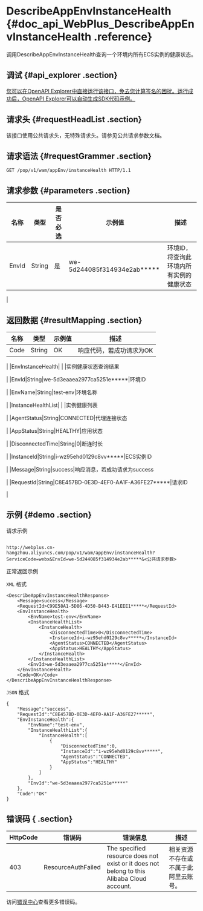 # DescribeAppEnvInstanceHealth {#doc_api_WebPlus_DescribeAppEnvInstanceHealth .reference}

调用DescribeAppEnvInstanceHealth查询一个环境内所有ECS实例的健康状态。

## 调试 {#api_explorer .section}

[您可以在OpenAPI Explorer中直接运行该接口，免去您计算签名的困扰。运行成功后，OpenAPI Explorer可以自动生成SDK代码示例。](https://api.aliyun.com/#product=WebPlus&api=DescribeAppEnvInstanceHealth&type=ROA&version=2019-03-20)

## 请求头 {#requestHeadList .section}

该接口使用公共请求头，无特殊请求头。请参见公共请求参数文档。

## 请求语法 {#requestGrammer .section}

```
GET /pop/v1/wam/appEnv/instanceHealth HTTP/1.1
```

## 请求参数 {#parameters .section}

|名称|类型|是否必选|示例值|描述|
|--|--|----|---|--|
|EnvId|String|是|we-5d244085f314934e2ab\*\*\*\*\*|环境ID，将查询此环境内所有实例的健康状态

 |

## 返回数据 {#resultMapping .section}

|名称|类型|示例值|描述|
|--|--|---|--|
|Code|String|OK|响应代码，若成功请求为OK

 |
|EnvInstanceHealth| | |实例健康状态查询结果

 |
|EnvId|String|we-5d3eaaea2977ca5251e\*\*\*\*\*|环境ID

 |
|EnvName|String|test-env|环境名称

 |
|InstanceHealthList| | |实例健康列表

 |
|AgentStatus|String|CONNECTED|代理连接状态

 |
|AppStatus|String|HEALTHY|应用状态

 |
|DisconnectedTime|String|0|断连时长

 |
|InstanceId|String|i-wz95ehd0129c8vv\*\*\*\*\*|ECS实例ID

 |
|Message|String|success|响应消息，若成功请求为success

 |
|RequestId|String|C8E457BD-0E3D-4EF0-AA1F-A36FE27\*\*\*\*\*|请求ID

 |

## 示例 {#demo .section}

请求示例

``` {#request_demo}

http://webplus.cn-hangzhou.aliyuncs.com/pop/v1/wam/appEnv/instanceHealth?ServiceCode=webx&EnvId=we-5d244085f314934e2ab*****&<公共请求参数>

```

正常返回示例

`XML` 格式

``` {#xml_return_success_demo}
<DescribeAppEnvInstanceHealthResponse>
    <Message>success</Message>
    <RequestId>C99E58A1-5D86-4D50-B443-E41EEE1*****</RequestId>
    <EnvInstanceHealth>
        <EnvName>test-env</EnvName>
        <InstanceHealthList>
            <InstanceHealth>
                <DisconnectedTime>0</DisconnectedTime>
                <InstanceId>i-wz95ehd0129c8vv*****</InstanceId>
                <AgentStatus>CONNECTED</AgentStatus>
                <AppStatus>HEALTHY</AppStatus>
            </InstanceHealth>
        </InstanceHealthList>
        <EnvId>we-5d3eaaea2977ca5251e*****</EnvId>
    </EnvInstanceHealth>
    <Code>OK</Code>
</DescribeAppEnvInstanceHealthResponse>
```

`JSON` 格式

``` {#json_return_success_demo}
{
	"Message":"success",
	"RequestId":"C8E457BD-0E3D-4EF0-AA1F-A36FE27*****",
	"EnvInstanceHealth":{
		"EnvName":"test-env",
		"InstanceHealthList":{
			"InstanceHealth":[
				{
					"DisconnectedTime":0,
					"InstanceId":"i-wz95ehd0129c8vv*****",
					"AgentStatus":"CONNECTED",
					"AppStatus":"HEALTHY"
				}
			]
		},
		"EnvId":"we-5d3eaaea2977ca5251e*****"
	},
	"Code":"OK"
}
```

## 错误码 { .section}

|HttpCode|错误码|错误信息|描述|
|--------|---|----|--|
|403|ResourceAuthFailed|The specified resource does not exist or it does not belong to this Alibaba Cloud account.|相关资源不存在或不属于此阿里云账号。|

访问[错误中心](https://error-center.aliyun.com/status/product/WebPlus)查看更多错误码。

